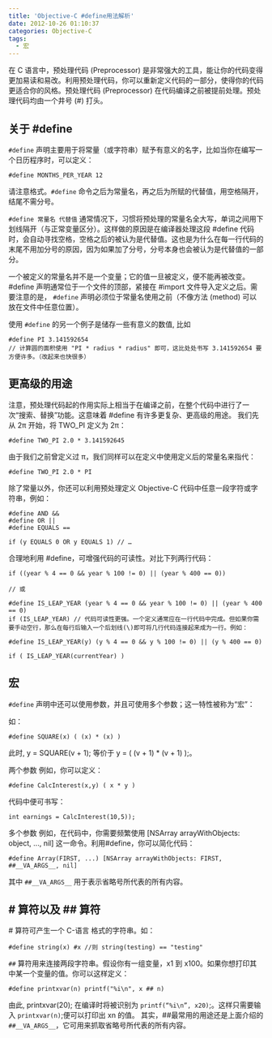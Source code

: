 ```yaml
---
title: 'Objective-C #define用法解析'
date: 2012-10-26 01:10:37
categories: Objective-C
tags:
  - 宏
---
```

在 C 语言中，预处理代码 (Preprocessor) 是非常强大的工具，能让你的代码变得更加易读和易改。利用预处理代码，你可以重新定义代码的一部分，使得你的代码更适合你的风格。预处理代码 (Preprocessor) 在代码编译之前被提前处理。预处理代码均由一个井号 (#) 打头。

## 关于 #define

`#define` 声明主要用于将常量（或字符串）赋予有意义的名字，比如当你在编写一个日历程序时，可以定义：
```objc
#define MONTHS_PER_YEAR 12
```
请注意格式。`#define` 命令之后为常量名，再之后为所赋的代替值，用空格隔开，结尾不需分号。

`#define 常量名 代替值`
通常情况下，习惯将预处理的常量名全大写，单词之间用下划线隔开（与正常变量区分）。这样做的原因是在编译器处理这段 #define 代码时，会自动寻找空格，空格之后的被认为是代替值。这也是为什么在每一行代码的末尾不用加分号的原因，因为如果加了分号，分号本身也会被认为是代替值的一部分。

一个被定义的常量名并不是一个变量；它的值一旦被定义，便不能再被改变。 #define 声明通常位于一个文件的顶部，紧接在 #import 文件导入定义之后。需要注意的是， `#define` 声明必须位于常量名使用之前（不像方法 (method) 可以放在文件中任意位置）。

使用 `#define` 的另一个例子是储存一些有意义的数值, 比如
```objc
#define PI 3.141592654
// 计算圆的面积使用 "PI * radius * radius" 即可，这比处处书写 3.141592654 要方便许多。（改起来也快很多）
```

## 更高级的用途

注意，预处理代码起的作用实际上相当于在编译之前，在整个代码中进行了一次“搜索、替换”功能。这意味着 #define 有许多更复杂、更高级的用途。
我们先从 2π 开始，将 TWO_PI 定义为 2π：
```objc
#define TWO_PI 2.0 * 3.141592645
```

由于我们之前曾定义过 π，我们同样可以在定义中使用定义后的常量名来指代：
```objc
#define TWO_PI 2.0 * PI
```

除了常量以外，你还可以利用预处理定义 Objective-C 代码中任意一段字符或字符串，例如：
```objc
#define AND &&
#define OR ||
#define EQUALS ==

if (y EQUALS 0 OR y EQUALS 1) // …
```

合理地利用 #define，可增强代码的可读性。对比下列两行代码：
```objc 
if ((year % 4 == 0 && year % 100 != 0) || (year % 400 == 0))

// 或

#define IS_LEAP_YEAR (year % 4 == 0 && year % 100 != 0) || (year % 400 == 0)
if (IS_LEAP_YEAR) // 代码可读性更强。一个定义通常应在一行代码中完成。但如果你需要手动空行，那么在每行后输入一个后划线(\)即可将几行代码连接起来成为一行。例如：

#define IS_LEAP_YEAR(y) (y % 4 == 0 && y % 100 != 0) || (y % 400 == 0)

if ( IS_LEAP_YEAR(currentYear) ) 
```

## 宏

`#define` 声明中还可以使用参数，并且可使用多个参数；这一特性被称为“宏”：

如：
```objc
#define SQUARE(x) ( (x) * (x) )
```
此时, y = SQUARE(v + 1); 等价于 y = ( (v + 1) * (v + 1) );。

两个参数
例如，你可以定义：
```objc
#define CalcInterest(x,y) ( x * y )
```
代码中便可书写：
```objc
int earnings = CalcInterest(10,5));
```
多个参数
例如，在代码中，你需要频繁使用 [NSArray arrayWithObjects: object, ..., nil] 这一命令。利用#define，你可以简化代码：
```objc
#define Array(FIRST, ...) [NSArray arrayWithObjects: FIRST, ##__VA_ARGS__, nil]
```
其中 `##__VA_ARGS__` 用于表示省略号所代表的所有内容。
 

## \# 算符以及 \#\# 算符

\# 算符可产生一个 C-语言 格式的字符串。如：
```objc
#define string(x) #x //则 string(testing) == "testing"
```
`##` 算符用来连接两段字符串。假设你有一组变量，x1 到 x100。如果你想打印其中某一个变量的值。你可以这样定义：
```objc
#define printxvar(n) printf("%i\n", x ## n)
```

由此, printxvar(20); 在编译时将被识别为 `printf(“%i\n”, x20)`;。这样只需要输入 `printxvar(n)`;便可以打印出 xn 的值。
其实，##最常用的用途还是上面介绍的 `##__VA_ARGS__`，它可用来抓取省略号所代表的所有内容。